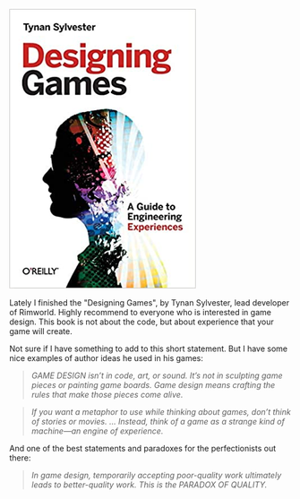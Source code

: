 ![Designing Games, by Tynan Sylvester](designing-games.jpg)

Lately I finished the "Designing Games", by Tynan Sylvester, lead developer of Rimworld.
Highly recommend to everyone who is interested in game design.
This book is not about the code, but about experience that your game will create.

Not sure if I have something to add to this short statement.
But I have some nice examples of author ideas he used in his games:

> _GAME DESIGN isn’t in code, art, or sound. It’s not in sculpting game pieces or painting game boards. Game design means crafting the rules that make those pieces come alive._

> _If you want a metaphor to use while thinking about games, don’t think of stories or movies. … Instead, think of a game as a strange kind of machine—an engine of experience._

And one of the best statements and paradoxes for the perfectionists out there:

> _In game design, temporarily accepting poor-quality work ultimately leads to better-quality work. This is the PARADOX OF QUALITY._
